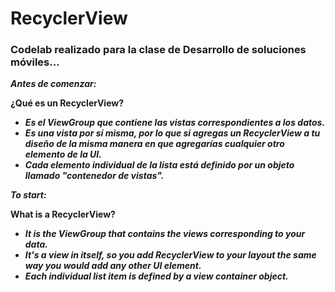 # RecyclerView

### Codelab realizado para la clase de Desarrollo de soluciones móviles...

**_Antes de comenzar:_**

**¿Qué es un RecyclerView?**

- **_Es el ViewGroup que contiene las vistas correspondientes a los datos._**
- **_Es una vista por sí misma, por lo que si agregas un RecyclerView a tu diseño de la misma manera en que agregarías cualquier otro elemento de la UI._**
- **_Cada elemento individual de la lista está definido por un objeto llamado "contenedor de vistas"._**

**_To start:_**

**What is a RecyclerView?**

- **_It is the ViewGroup that contains the views corresponding to your data._**
- **_It's a view in itself, so you add RecyclerView to your layout the same way you would add any other UI element._**
- **_Each individual list item is defined by a view container object._**
